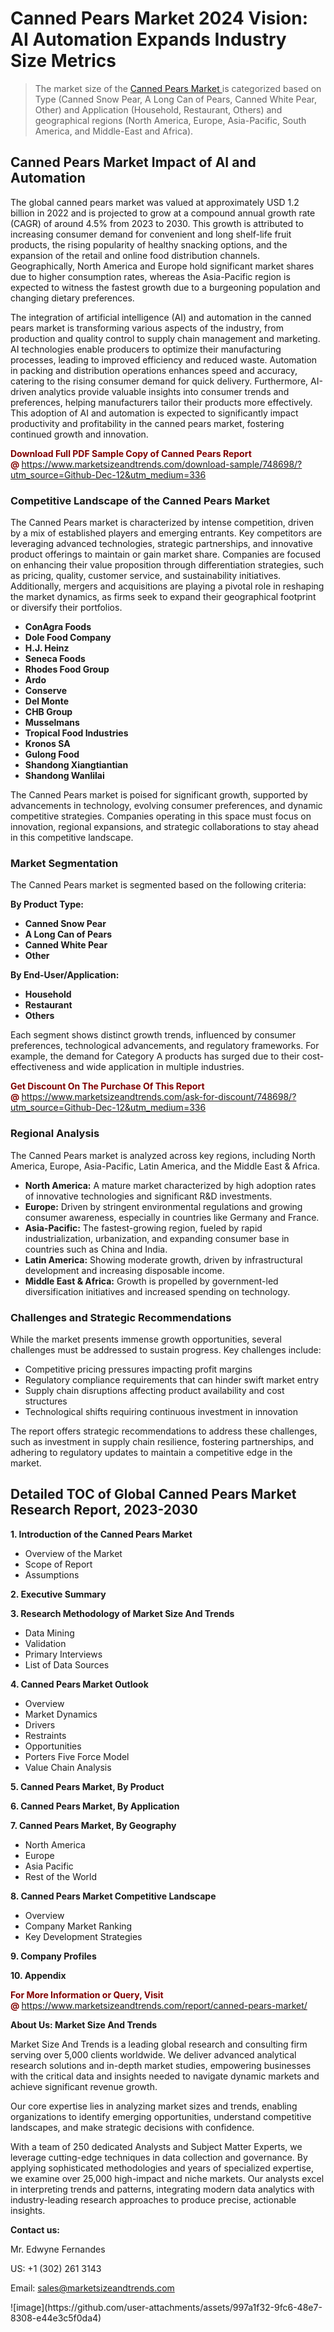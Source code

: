 <H1>Canned Pears Market 2024 Vision: AI Automation Expands Industry Size Metrics</H1><blockquote><p>The market size of the <a href="https://www.marketsizeandtrends.com/download-sample/748698/?utm_source=Github-Dec-12&amp;utm_medium=336" target="_blank">Canned Pears Market </a>is categorized based on Type (Canned Snow Pear, A Long Can of Pears, Canned White Pear, Other) and Application (Household, Restaurant, Others) and geographical regions (North America, Europe, Asia-Pacific, South America, and Middle-East and Africa).</p></blockquote><p><h2>Canned Pears Market Impact of AI and Automation</h2><p>The global canned pears market was valued at approximately USD 1.2 billion in 2022 and is projected to grow at a compound annual growth rate (CAGR) of around 4.5% from 2023 to 2030. This growth is attributed to increasing consumer demand for convenient and long shelf-life fruit products, the rising popularity of healthy snacking options, and the expansion of the retail and online food distribution channels. Geographically, North America and Europe hold significant market shares due to higher consumption rates, whereas the Asia-Pacific region is expected to witness the fastest growth due to a burgeoning population and changing dietary preferences.</p><p>The integration of artificial intelligence (AI) and automation in the canned pears market is transforming various aspects of the industry, from production and quality control to supply chain management and marketing. AI technologies enable producers to optimize their manufacturing processes, leading to improved efficiency and reduced waste. Automation in packing and distribution operations enhances speed and accuracy, catering to the rising consumer demand for quick delivery. Furthermore, AI-driven analytics provide valuable insights into consumer trends and preferences, helping manufacturers tailor their products more effectively. This adoption of AI and automation is expected to significantly impact productivity and profitability in the canned pears market, fostering continued growth and innovation.</p></p><p><strong><span style="color: #800000;">Download Full PDF Sample Copy of Canned Pears Report @</span>&nbsp;</strong><a href="https://www.marketsizeandtrends.com/download-sample/748698/?utm_source=Github-Dec-12&amp;utm_medium=336">https://www.marketsizeandtrends.com/download-sample/748698/?utm_source=Github-Dec-12&amp;utm_medium=336</a></p><h3>Competitive Landscape of the Canned Pears Market</h3><p>The Canned Pears market is characterized by intense competition, driven by a mix of established players and emerging entrants. Key competitors are leveraging advanced technologies, strategic partnerships, and innovative product offerings to maintain or gain market share. Companies are focused on enhancing their value proposition through differentiation strategies, such as pricing, quality, customer service, and sustainability initiatives. Additionally, mergers and acquisitions are playing a pivotal role in reshaping the market dynamics, as firms seek to expand their geographical footprint or diversify their portfolios.</p><p><strong><p><ul><li>ConAgra Foods </li><li> Dole Food Company </li><li> H.J. Heinz </li><li> Seneca Foods </li><li> Rhodes Food Group </li><li> Ardo </li><li> Conserve </li><li> Del Monte </li><li> CHB Group </li><li> Musselmans </li><li> Tropical Food Industries </li><li> Kronos SA </li><li> Gulong Food </li><li> Shandong Xiangtiantian </li><li> Shandong Wanlilai</p></li></ul></p></strong></p><p>The Canned Pears market is poised for significant growth, supported by advancements in technology, evolving consumer preferences, and dynamic competitive strategies. Companies operating in this space must focus on innovation, regional expansions, and strategic collaborations to stay ahead in this competitive landscape.</p><h3>Market Segmentation</h3><p>The Canned Pears market is segmented based on the following criteria:</p><p><strong>By Product Type:</strong></p><p><strong><p><ul><li>Canned Snow Pear </li><li> A Long Can of Pears </li><li> Canned White Pear </li><li> Other</p></li></ul></p></strong></p><p><strong>By End-User/Application:</strong></p><p><strong><p><ul><li>Household </li><li> Restaurant </li><li> Others</p></li></ul></p></strong></p><p>Each segment shows distinct growth trends, influenced by consumer preferences, technological advancements, and regulatory frameworks. For example, the demand for Category A products has surged due to their cost-effectiveness and wide application in multiple industries.</p><p><strong><span style="color: #800000;">Get Discount On The Purchase Of This Report @&nbsp;</span></strong><a href="https://www.marketsizeandtrends.com/ask-for-discount/748698/?utm_source=Github-Dec-12&amp;utm_medium=336">https://www.marketsizeandtrends.com/ask-for-discount/748698/?utm_source=Github-Dec-12&amp;utm_medium=336</a></p><h3>Regional Analysis</h3><p>The Canned Pears market is analyzed across key regions, including North America, Europe, Asia-Pacific, Latin America, and the Middle East &amp; Africa.</p><ul><li><strong>North America:</strong> A mature market characterized by high adoption rates of innovative technologies and significant R&amp;D investments.</li><li><strong>Europe:</strong> Driven by stringent environmental regulations and growing consumer awareness, especially in countries like Germany and France.</li><li><strong>Asia-Pacific:</strong> The fastest-growing region, fueled by rapid industrialization, urbanization, and expanding consumer base in countries such as China and India.</li><li><strong>Latin America:</strong> Showing moderate growth, driven by infrastructural development and increasing disposable income.</li><li><strong>Middle East &amp; Africa:</strong> Growth is propelled by government-led diversification initiatives and increased spending on technology.</li></ul><h3>Challenges and Strategic Recommendations</h3><p>While the market presents immense growth opportunities, several challenges must be addressed to sustain progress. Key challenges include:</p><ul><li>Competitive pricing pressures impacting profit margins</li><li>Regulatory compliance requirements that can hinder swift market entry</li><li>Supply chain disruptions affecting product availability and cost structures</li><li>Technological shifts requiring continuous investment in innovation</li></ul><p>The report offers strategic recommendations to address these challenges, such as investment in supply chain resilience, fostering partnerships, and adhering to regulatory updates to maintain a competitive edge in the market.</p><h2>Detailed TOC of Global Canned Pears Market Research Report, 2023-2030</h2><p><strong>1. Introduction of the Canned Pears Market</strong></p><ul><li>Overview of the Market</li><li>Scope of Report</li><li>Assumptions&nbsp;</li></ul><p><strong>2. Executive Summary</strong></p><p><strong>3. Research Methodology of <strong>Market Size And Trends</strong></strong></p><ul><li>Data Mining</li><li>Validation</li><li>Primary Interviews</li><li>List of Data Sources&nbsp;</li></ul><p><strong>4. Canned Pears Market Outlook</strong></p><ul><li>Overview</li><li>Market Dynamics</li><li>Drivers</li><li>Restraints</li><li>Opportunities</li><li>Porters Five Force Model</li><li>Value Chain Analysis&nbsp;</li></ul><p><strong>5. Canned Pears Market, By Product</strong></p><p><strong>6. Canned Pears Market, By Application</strong></p><p><strong>7. Canned Pears Market, By Geography</strong></p><ul><li>North America</li><li>Europe</li><li>Asia Pacific</li><li>Rest of the World&nbsp;</li></ul><p><strong>8. Canned Pears Market Competitive Landscape</strong></p><ul><li>Overview</li><li>Company Market Ranking</li><li>Key Development Strategies&nbsp;</li></ul><p><strong>9. Company Profiles</strong></p><p><strong>10. Appendix</strong></p><p><strong><span style="color: #800000;">For More Information or Query, Visit @&nbsp;</span></strong><a href="https://www.marketsizeandtrends.com/report/canned-pears-market/">https://www.marketsizeandtrends.com/report/canned-pears-market/</a></p><p></p><p><strong>About Us:&nbsp;Market Size And Trends</strong></p><p>Market Size And Trends&nbsp;is a leading global research and consulting firm serving over 5,000 clients worldwide. We deliver advanced analytical research solutions and in-depth market studies, empowering businesses with the critical data and insights needed to navigate dynamic markets and achieve significant revenue growth.</p><p>Our core expertise lies in analyzing market sizes and trends, enabling organizations to identify emerging opportunities, understand competitive landscapes, and make strategic decisions with confidence.</p><p>With a team of 250 dedicated Analysts and Subject Matter Experts, we leverage cutting-edge techniques in data collection and governance. By applying sophisticated methodologies and years of specialized expertise, we examine over 25,000 high-impact and niche markets. Our analysts excel in interpreting trends and patterns, integrating modern data analytics with industry-leading research approaches to produce precise, actionable insights.</p><p><strong>Contact us:</strong></p><p>Mr. Edwyne Fernandes</p><p>US: +1 (302) 261 3143</p><p>Email: <a href="mailto:sales@marketsizeandtrends.com">sales@marketsizeandtrends.com</a>&nbsp;</p>
![image](https://github.com/user-attachments/assets/997a1f32-9fc6-48e7-8308-e44e3c5f0da4)
